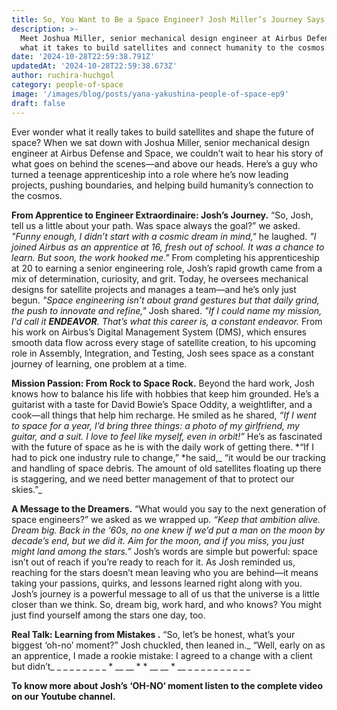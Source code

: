 ```yaml
---
title: So, You Want to Be a Space Engineer? Josh Miller’s Journey Says, 'Just Start!’
description: >-
  Meet Joshua Miller, senior mechanical design engineer at Airbus Defense and Space. Joshua shares
  what it takes to build satellites and connect humanity to the cosmos.
date: '2024-10-28T22:59:38.791Z'
updatedAt: '2024-10-28T22:59:38.673Z'
author: ruchira-huchgol
category: people-of-space
image: '/images/blog/posts/yana-yakushina-people-of-space-ep9'
draft: false
---
```


Ever wonder what it really takes to build satellites and shape the future of space? When we sat down
with Joshua Miller, senior mechanical design engineer at Airbus Defense and Space, we couldn’t wait
to hear his story of what goes on behind the scenes—and above our heads. Here’s a guy who turned a
teenage apprenticeship into a role where he’s now leading projects, pushing boundaries, and helping
build humanity’s connection to the cosmos.

**From Apprentice to Engineer Extraordinaire: Josh’s Journey.** “So, Josh, tell us a little about
your path. Was space always the goal?” we asked. _"Funny enough, I didn’t start with a cosmic dream
in mind,"_ he laughed. _"I joined Airbus as an apprentice at 16, fresh out of school. It was a
chance to learn. But soon, the work hooked me."_ From completing his apprenticeship at 20 to earning
a senior engineering role, Josh’s rapid growth came from a mix of determination, curiosity, and
grit. Today, he oversees mechanical designs for satellite projects and manages a team—and he’s only
just begun. _"Space engineering isn’t about grand gestures but that daily grind, the push to
innovate and refine,"_ Josh shared. _"If I could name my mission, I'd call it **ENDEAVOR**. That’s
what this career is, a constant endeavor._ From his work on Airbus’s Digital Management System
(DMS), which ensures smooth data flow across every stage of satellite creation, to his upcoming role
in Assembly, Integration, and Testing, Josh sees space as a constant journey of learning, one
problem at a time.

**Mission Passion: From Rock to Space Rock.** Beyond the hard work, Josh knows how to balance his
life with hobbies that keep him grounded. He’s a guitarist with a taste for David Bowie’s Space
Oddity, a weightlifter, and a cook—all things that help him recharge. He smiled as he shared, _“If I
went to space for a year, I’d bring three things: a photo of my girlfriend, my guitar, and a suit. I
love to feel like myself, even in orbit!”_ He’s as fascinated with the future of space as he is with
the daily work of getting there. *“If I had to pick one industry rule to change,” *he said,_ “it
would be our tracking and handling of space debris. The amount of old satellites floating up there
is staggering, and we need better management of that to protect our skies.”_

**A Message to the Dreamers.** “What would you say to the next generation of space engineers?” we
asked as we wrapped up. _“Keep that ambition alive. Dream big. Back in the ‘60s, no one knew if we’d
put a man on the moon by decade’s end, but we did it. Aim for the moon, and if you miss, you just
might land among the stars.”_ Josh’s words are simple but powerful: space isn’t out of reach if
you’re ready to reach for it. As Josh reminded us, reaching for the stars doesn’t mean leaving who
you are behind—it means taking your passions, quirks, and lessons learned right along with you.
Josh’s journey is a powerful message to all of us that the universe is a little closer than we
think. So, dream big, work hard, and who knows? You might just find yourself among the stars one
day, too.

**Real Talk: Learning from Mistakes .** “So, let’s be honest, what’s your biggest ‘oh-no’ moment?”
Josh chuckled, then leaned in._ “Well, early on as an apprentice, I made a rookie mistake: I agreed
to a change with a client but didn’t\_ \_ \_ \_ \_ \_ \_ \_ \_ * \_\_ \_\_ * * \_\_ \_\_ * \_\_ \_
\_ \_ \_ \_ \_ \_ \_ \_ _

**To know more about Josh’s ‘OH-NO‘ moment listen to the complete video on our Youtube channel.**
